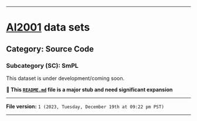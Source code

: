
***

# [AI2001](https://github.com/seanpm2001/AI2001/) data sets

## Category: Source Code

### Subcategory (SC): SmPL

This dataset is under development/coming soon.

**🌱️ This [`README.md`](/README.md) file is a major stub and need significant expansion**

***

**File version:** `1 (2023, Tuesday, December 19th at 09:22 pm PST)`

***
